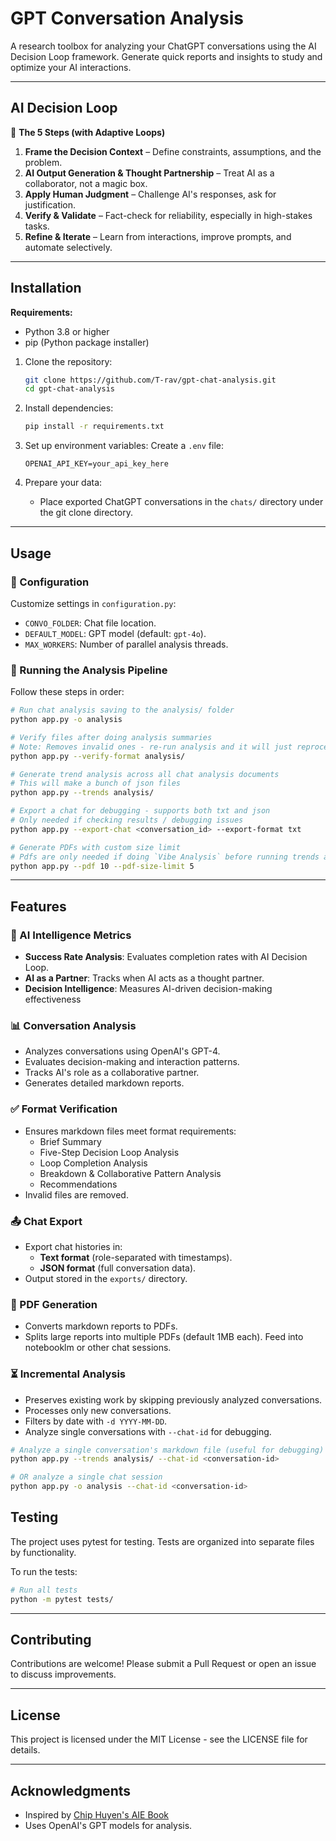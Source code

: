 # GPT Conversation Analysis

A research toolbox for analyzing your ChatGPT conversations using the AI Decision Loop framework. Generate quick reports and insights to study and optimize your AI interactions.

---

## AI Decision Loop

🚀 **The 5 Steps (with Adaptive Loops)**
1. **Frame the Decision Context** – Define constraints, assumptions, and the problem.
2. **AI Output Generation & Thought Partnership** – Treat AI as a collaborator, not a magic box.
3. **Apply Human Judgment** – Challenge AI's responses, ask for justification.
4. **Verify & Validate** – Fact-check for reliability, especially in high-stakes tasks.
5. **Refine & Iterate** – Learn from interactions, improve prompts, and automate selectively.

---

## Installation

**Requirements:**
- Python 3.8 or higher
- pip (Python package installer)

1. Clone the repository:
   ```bash
   git clone https://github.com/T-rav/gpt-chat-analysis.git
   cd gpt-chat-analysis
   ```

2. Install dependencies:
   ```bash
   pip install -r requirements.txt
   ```

3. Set up environment variables:
   Create a `.env` file:
     ```env
     OPENAI_API_KEY=your_api_key_here
     ```

4. Prepare your data:
   - Place exported ChatGPT conversations in the `chats/` directory under the git clone directory.

---

## Usage

### 🔧 Configuration
Customize settings in `configuration.py`:
- `CONVO_FOLDER`: Chat file location.
- `DEFAULT_MODEL`: GPT model (default: `gpt-4o`).
- `MAX_WORKERS`: Number of parallel analysis threads.

### 🚀 Running the Analysis Pipeline

Follow these steps in order:
```bash
# Run chat analysis saving to the analysis/ folder
python app.py -o analysis

# Verify files after doing analysis summaries
# Note: Removes invalid ones - re-run analysis and it will just reprocess the bad ones
python app.py --verify-format analysis/

# Generate trend analysis across all chat analysis documents
# This will make a bunch of json files
python app.py --trends analysis/

# Export a chat for debugging - supports both txt and json
# Only needed if checking results / debugging issues
python app.py --export-chat <conversation_id> --export-format txt

# Generate PDFs with custom size limit
# Pdfs are only needed if doing `Vibe Analysis` before running trends analysis
python app.py --pdf 10 --pdf-size-limit 5
```
---

## Features

### 🧠 AI Intelligence Metrics
- **Success Rate Analysis**: Evaluates completion rates with AI Decision Loop.
- **AI as a Partner**: Tracks when AI acts as a thought partner.
- **Decision Intelligence**: Measures AI-driven decision-making effectiveness

### 📊 Conversation Analysis
- Analyzes conversations using OpenAI's GPT-4.
- Evaluates decision-making and interaction patterns.
- Tracks AI's role as a collaborative partner.
- Generates detailed markdown reports.

### ✅ Format Verification
- Ensures markdown files meet format requirements:
  - Brief Summary
  - Five-Step Decision Loop Analysis
  - Loop Completion Analysis
  - Breakdown & Collaborative Pattern Analysis
  - Recommendations
- Invalid files are removed.

### 📤 Chat Export
- Export chat histories in:
  - **Text format** (role-separated with timestamps).
  - **JSON format** (full conversation data).
- Output stored in the `exports/` directory.

### 📄 PDF Generation
- Converts markdown reports to PDFs.
- Splits large reports into multiple PDFs (default 1MB each). Feed into notebooklm or other chat sessions.


### ⏳ Incremental Analysis
- Preserves existing work by skipping previously analyzed conversations.
- Processes only new conversations.
- Filters by date with `-d YYYY-MM-DD`.
- Analyze single conversations with `--chat-id` for debugging.

```bash
# Analyze a single conversation's markdown file (useful for debugging)
python app.py --trends analysis/ --chat-id <conversation-id>

# OR analyze a single chat session
python app.py -o analysis --chat-id <conversation-id>
```

## Testing

The project uses pytest for testing. Tests are organized into separate files by functionality.

To run the tests:

```bash
# Run all tests
python -m pytest tests/
```

---

## Contributing

Contributions are welcome! Please submit a Pull Request or open an issue to discuss improvements.

---

## License

This project is licensed under the MIT License - see the LICENSE file for details.

---

## Acknowledgments

- Inspired by [Chip Huyen's AIE Book](https://github.com/chiphuyen/aie-book)
- Uses OpenAI's GPT models for analysis.

